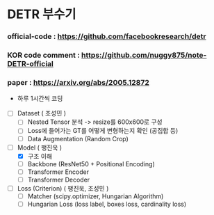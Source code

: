 # DETR 부수기

### official-code : https://github.com/facebookresearch/detr

### KOR code comment : https://github.com/nuggy875/note-DETR-official

### paper : https://arxiv.org/abs/2005.12872

- 하루 1시간씩 코딩

- [ ] Dataset ( 조성민 )
  - [ ] Nested Tensor 분석 -> resize를 600x600로 구성
  - [ ] Loss에 들어가는 GT를 어떻게 변형하는지 확인 (공집합 등)
  - [ ] Data Augmentation (Random Crop)
- [ ] Model ( 팽진욱 )
  - [x] 구조 이해
  - [ ] Backbone (ResNet50 + Positional Encoding)
  - [ ] Transformer Encoder
  - [ ] Transformer Decoder
- [ ] Loss (Criterion) ( 팽진욱, 조성민 )
  - [ ] Matcher (scipy.optimizer, Hungarian Algorithm)
  - [ ] Hungarian Loss (loss label, boxes loss, cardinality loss)
